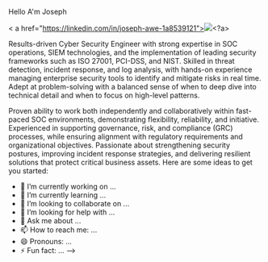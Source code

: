 Hello A'm Joseph 

< a href="https://linkedin.com/in/joseph-awe-1a8539121"><img src="https://img.shields.io/badge/-linkedin-0072bi?&sytyle=for-the badge&logo=linkedinlogocolor=white" /><?a>

Results-driven Cyber Security Engineer with strong expertise in SOC operations, SIEM technologies, and the implementation of leading security frameworks such as ISO 27001, PCI-DSS, and NIST. Skilled in threat detection, incident response, and log analysis, with hands-on experience managing enterprise security tools to identify and mitigate risks in real time. Adept at problem-solving with a balanced sense of when to deep dive into technical detail and when to focus on high-level patterns.

Proven ability to work both independently and collaboratively within fast-paced SOC environments, demonstrating flexibility, reliability, and initiative. Experienced in supporting governance, risk, and compliance (GRC) processes, while ensuring alignment with regulatory requirements and organizational objectives. Passionate about strengthening security postures, improving incident response strategies, and delivering resilient solutions that protect critical business assets.
Here are some ideas to get you started:


- 🔭 I’m currently working on ...
- 🌱 I’m currently learning ...
- 👯 I’m looking to collaborate on ...
- 🤔 I’m looking for help with ...
- 💬 Ask me about ...
- 📫 How to reach me: ...
- 😄 Pronouns: ...
- ⚡ Fun fact: ...
-->
